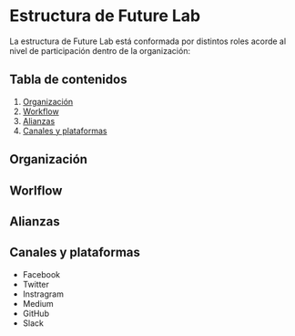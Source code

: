 # Estructura de Future Lab

La estructura de Future Lab está conformada por distintos roles acorde al nivel de participación dentro de la organización:

## Tabla de contenidos

1. [Organización](#organización)
2. [Workflow](#workflow)
3. [Alianzas](#alianzas)
4. [Canales y plataformas](#canales-y-plataformas)

## Organización

## Worlflow

## Alianzas

## Canales y plataformas

- Facebook
- Twitter
- Instragram
- Medium
- GitHub
- Slack
